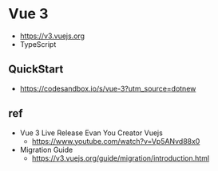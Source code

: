 # Vue 3
* https://v3.vuejs.org
* TypeScript

## QuickStart
* https://codesandbox.io/s/vue-3?utm_source=dotnew


## ref
* Vue 3 Live Release Evan You Creator Vuejs
  * https://www.youtube.com/watch?v=Vp5ANvd88x0
* Migration Guide
  * https://v3.vuejs.org/guide/migration/introduction.html
